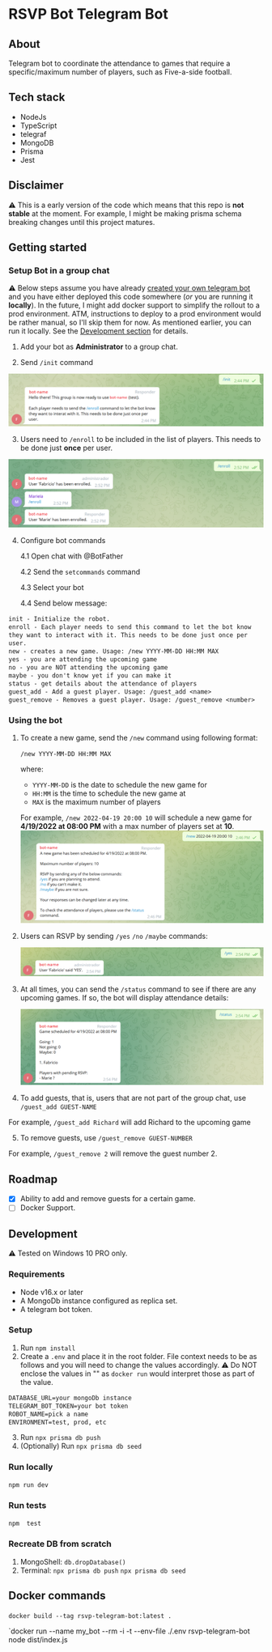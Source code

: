 # RSVP Bot Telegram Bot

## About

Telegram bot to coordinate the attendance to games that require a specific/maximum number of players, such as Five-a-side football.
## Tech stack

- NodeJs
- TypeScript
- telegraf
- MongoDB
- Prisma
- Jest

## Disclaimer

⚠ This is a early version of the code which means that this repo is **not stable** at the moment. For example, I might be making prisma schema breaking changes until this project matures. 

## Getting started
### Setup Bot in a group chat

⚠ Below steps assume you have already [created your own telegram bot](https://core.telegram.org/bots#3-how-do-i-create-a-bot) and you have either deployed this code somewhere (*or* you are running it **locally**). In the future, I might add docker support to simplify the rollout to a prod environment. ATM, instructions to deploy to a prod environment would be rather manual, so I'll skip them for now. As mentioned earlier, you can run it locally. See the [Development section](#Development) for details.

1. Add your bot as **Administrator** to a group chat.

2. Send `/init` command

![Screenshot of Sending /init command.](/assets/01-Init.png "Sending /init command")

3. Users need to `/enroll` to be included in the list of players. This needs to be done just **once** per user.

![Screenshot of Sending /enroll command.](/assets/02-Enroll.png "Sending /enroll command")

4. Configure bot commands

    4.1 Open chat with @BotFather

    4.2 Send the `setcommands` command

    4.3 Select your bot

    4.4 Send below message:
```
init - Initialize the robot.
enroll - Each player needs to send this command to let the bot know they want to interact with it. This needs to be done just once per user.
new - creates a new game. Usage: /new YYYY-MM-DD HH:MM MAX
yes - you are attending the upcoming game
no - you are NOT attending the upcoming game
maybe - you don't know yet if you can make it
status - get details about the attendance of players
guest_add - Add a guest player. Usage: /guest_add <name>
guest_remove - Removes a guest player. Usage: /guest_remove <number>
```

### Using the bot 

1. To create a new game, send the `/new` command using following format: 
    
    `/new YYYY-MM-DD HH:MM MAX`

    where:
    - `YYYY-MM-DD` is the date to schedule the new game for
    - `HH:MM` is the time to schedule the new game at
    - `MAX` is the maximum number of players
    
    For example, `/new 2022-04-19 20:00 10` will schedule a new game for **4/19/2022 at 08:00 PM** with a max number of players set at **10**.
    ![Screenshot of Sending /new command.](/assets/03-NewGame.png "Sending /new command")

2. Users can RSVP by sending `/yes` `/no` `/maybe` commands:

    ![Screenshot of Sending /yes command.](/assets/04-RSVP.png "Sending /yes command")

3. At all times, you can send the `/status` command to see if there are any upcoming games. If so, the bot will display attendance details:

    ![Screenshot of Sending /status command.](/assets/05-Status.png "Sending /status command")

4. To add guests, that is, users that are not part of the group chat, use `/guest_add GUEST-NAME`

 For example, `/guest_add Richard` will add Richard to the upcoming game

5. To remove guests, use `/guest_remove GUEST-NUMBER`

 For example, `/guest_remove 2` will remove the guest number 2.

## Roadmap

- [x] Ability to add and remove guests for a certain game.
- [ ] Docker Support.

## Development

⚠ Tested on Windows 10 PRO only.

### Requirements

- Node v16.x or later
- A MongoDb instance configured as replica set.
- A telegram bot token.

### Setup

1. Run `npm install`
2. Create a `.env` and place it in the root folder. File context needs to be as follows and you will need to change the values accordingly.
⚠ Do NOT enclose the values in "" as `docker run` would interpret those as part of the value.
```
DATABASE_URL=your mongoDb instance
TELEGRAM_BOT_TOKEN=your bot token
ROBOT_NAME=pick a name
ENVIRONMENT=test, prod, etc
```
3. Run `npx prisma db push`
4. (Optionally) Run `npx prisma db seed`

### Run locally

`npm run dev`

### Run tests

`npm  test`

### Recreate DB from scratch

1. MongoShell: `db.dropDatabase()`
2. Terminal:
    `npx prisma db push`
    `npx prisma db seed`

## Docker commands

`docker build --tag rsvp-telegram-bot:latest .`

`docker run --name my_bot --rm -i -t --env-file ./.env rsvp-telegram-bot node dist/index.js 